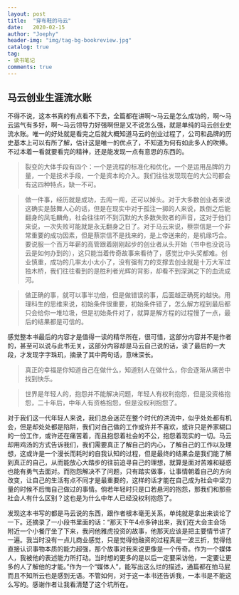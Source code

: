 ```yaml
---
layout: post
title:  "穿布鞋的马云"
date:   2020-02-15
author: "Joephy"
header-img: "img/tag-bg-bookreview.jpg"
catalog: true
tag:
- 读书笔记 
comments: true
---
```

马云创业生涯流水账
-----------

不得不说，这本书真的有点看不下去，全篇都在讲啊～马云是怎么成功的，啊～马云运气有多好，啊～马云领导力好强啊但是又不说怎么强，就是单纯的马云创业史流水账。唯一的好处就是看完之后就大概知道马云的创业过程了，公司和品牌的历史基本上可以有所了解，估计这是唯一的优点了，不知道为何有如此多人的吹捧。不过本着一看就要看完的精神，还是能发现一点有意思的东西的。

> 裂变的大体手段有四个：一个是流程的标准化和优化，一个是运用品牌的力量，一个是技术手段，一个是资本的介入。我们往往发现现在的大公司都会有这四种特点，缺一不可。

> 做一件事，经历就是成功，去闯一闯，还可以掉头。对于大多数创业者来说这确实是鼓舞人心的话，但是在现实中对于孤注一掷的人来说，跌倒之后能翻身的凤毛麟角，社会往往听不到沉默的大多数失败者的声音，这对于他们来说，一次失败可能就是永无翻身之日了。对于马云来说，蔡崇信是一个非常重要的成功因素，但是蔡崇信不是找来的，是上帝送来的，是机缘巧合。要说服一个百万年薪的高管跟着刚刚起步的创业者从头开始（书中也没说马云是如何办到的），这只能当着传奇故事来看待了，感觉比中头奖都难。创业慎重，成功的几率太小太小了，没有强有力的支撑去创业就是十万大军过独木桥，我们往往看到的是胜利者光辉的背影，却看不到深渊之下的血流成河。

> 做正确的事，就可以事半功倍，但是做错误的事，后面越正确死的越快。用理科生的思维来说，初始条件很重要，初始条件错了，怎么解方程到最后都只会给你一堆垃圾，但是初始条件对了，就算是解方程的过程慢了一点，最后的结果都是可信的。

感觉整本书最后的内容才是值得一读的精华所在，很可惜，这部分内容并不是作者的，甚至可以说与此书无关，这部分内容却是马云自己说的话，读了最后的一大段，才发现字字珠玑，摘录了其中两句话，意味深长。

> 真正的幸福是你知道自己在做什么，知道别人在做什么，你会逐渐从痛苦中找到快乐。

> 世界是年轻人的，抱怨并不能解决问题，年轻人有权利抱怨，但是没资格抱怨，二十年后，中年人有资格抱怨，但是没权利抱怨了。

对于我们这一代年轻人来说，我们总会迷茫在整个时代的洪流中，似乎处处都有机会，但是却处处都是陷阱，我们对自己做的工作或许并不喜欢，或许只是养家糊口的一份工作，或许还在痛苦着，而且抱怨着社会的不公，抱怨着现实的一切。马云却用鸡汤的方式告诉我们，我们需要真正了解自己的内心，了解自己的工作以及理想，这或许是一个漫长而耗时的自我认知的过程，但是最终的结果会是我们能了解到真正的自己，从而能放心大踏步的往前追寻自己的理想，就算是面对苦难和疑惑也能有勇气去面对。而抱怨解决不了问题，只有踏实做事，让事情朝着自己的方向改变，让自己的生活有点不同才是最重要的，这样的话才能在自己成为社会中坚力量的时候不后悔自己做过的事情。倘若年轻时只是口若悬河的抱怨，那我们和那些社会人有什么区别？这也是为什么中年人已经没权利抱怨了。

发现这本书写的都是马云说的东西，跟作者根本毫无关系，单纯就是拿出来谈论了一下。还摘录了一小段书里面的话：“那天下午4点多钟出来，我们在大会主会场附近一个小餐厅坐了下来，我问他雅虎投资的故事，他那天应该是把主要情节讲了一遍。我当时没有一点儿商业感觉，只是觉得他融资的过程真是一波三折，觉得他直接认识事物本质的能力超强，那个故事对我来说更像是一个传奇。作为一个媒体人，我被他的表述能力所打动。当时想的更多的是以后一定要采访他，一定要让更多的人了解他的才能。”作为一个“媒体人”，能写出这么烂的描述，通篇都在拍马屁而且不知所云也是感到无语。不管如何，对于这一本书还告诉我，一本书是不能这么写的。感谢作者让我看清楚了这个坑所在。

